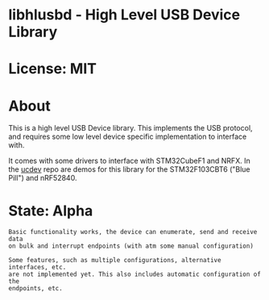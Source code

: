 # libhlusbd - High Level USB Device Library 

# License: MIT

# About

This is a high level USB Device library. This implements the USB protocol,
and requires some low level device specific implementation to interface with.

It comes with some drivers to interface with STM32CubeF1 and NRFX.
In the [ucdev](https://github.com/a-v-s/ucdev/tree/master/demos/usbd) repo are demos for this library 
for the STM32F103CBT6 ("Blue Pill") and nRF52840. 


# State: Alpha 
    Basic functionality works, the device can enumerate, send and receive data
    on bulk and interrupt endpoints (with atm some manual configuration)

    Some features, such as multiple configurations, alternative interfaces, etc.
    are not implemented yet. This also includes automatic configuration of the
    endpoints, etc. 



